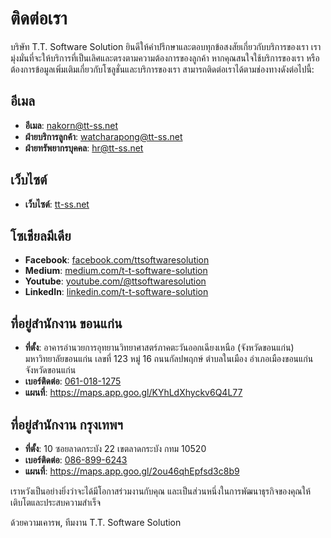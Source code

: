 # ติดต่อเรา

บริษัท T.T. Software Solution ยินดีให้คำปรึกษาและตอบทุกข้อสงสัยเกี่ยวกับบริการของเรา เรามุ่งมั่นที่จะให้บริการที่เป็นเลิศและตรงตามความต้องการของลูกค้า หากคุณสนใจใช้บริการของเรา หรือต้องการข้อมูลเพิ่มเติมเกี่ยวกับโซลูชั่นและบริการของเรา สามารถติดต่อเราได้ตามช่องทางดังต่อไปนี้:

## อีเมล
- **อีเมล**: [nakorn@tt-ss.net](mailto:nakorn@tt-ss.net)
- **ฝ่ายบริการลูกค้า**: [watcharapong@tt-ss.net](mailto:watcharapong@tt-ss.net)
- **ฝ่ายทรัพยากรบุคคล**: [hr@tt-ss.net](mailto:hr@tt-ss.net)

## เว็บไซต์
- **เว็บไซต์**: [tt-ss.net](https://tt-ss.net/)

## โซเชียลมีเดีย
- **Facebook**: [facebook.com/ttsoftwaresolution](https://www.facebook.com/ttsoftwaresolution)
- **Medium**: [medium.com/t-t-software-solution](https://medium.com/t-t-software-solution)
- **Youtube**: [youtube.com/@ttsoftwaresolution](https://www.youtube.com/@ttsoftwaresolution)
- **LinkedIn**: [linkedin.com/t-t-software-solution](https://www.linkedin.com/company/t-t-software-solution)

## ที่อยู่สำนักงาน ขอนแก่น
- **ที่ตั้ง**: อาคารอำนวยการอุทยานวิทยาศาสตร์ภาคตะวันออกเฉียงเหนือ (จังหวัดขอนแก่น) มหาวิทยาลัยขอนแก่น เลขที่ 123 หมู่ 16 ถนนกัลปพฤกษ์ ตำบลในเมือง อำเภอเมืองขอนแก่น จังหวัดขอนแก่น
- **เบอร์ติดต่อ**: [061-018-1275](tel:061-018-1275)
- **แผนที่**: https://maps.app.goo.gl/KYhLdXhyckv6Q4L77

## ที่อยู่สำนักงาน กรุงเทพฯ
- **ที่ตั้ง**: 10 ซอยลาดกระบัง 22 เขตลาดกระบัง กทม 10520
- **เบอร์ติดต่อ**: [086-899-6243](tel:086-899-6243)
- **แผนที่**: https://maps.app.goo.gl/2ou46qhEpfsd3c8b9


เราหวังเป็นอย่างยิ่งว่าจะได้มีโอกาสร่วมงานกับคุณ และเป็นส่วนหนึ่งในการพัฒนาธุรกิจของคุณให้เติบโตและประสบความสำเร็จ

ด้วยความเคารพ,
ทีมงาน T.T. Software Solution